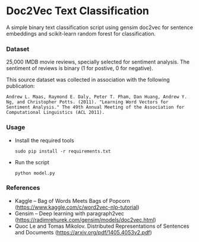 # Doc2Vec Text Classification
A simple binary text classification script using gensim doc2vec for sentence embeddings and scikit-learn random forest for classification.


### Dataset

25,000 IMDB movie reviews, specially selected for sentiment analysis. The sentiment of reviews is binary (1 for postive, 0 for negative).

This source dataset was collected in association with the following publication:

```Andrew L. Maas, Raymond E. Daly, Peter T. Pham, Dan Huang, Andrew Y. Ng, and Christopher Potts. (2011). "Learning Word Vectors for Sentiment Analysis." The 49th Annual Meeting of the Association for Computational Linguistics (ACL 2011).```

### Usage
- Install the required tools 

    ```sudo pip install -r requirements.txt```
- Run the script 
    
     ```python model.py```

### References
- Kaggle – Bag of Words Meets Bags of Popcorn (https://www.kaggle.com/c/word2vec-nlp-tutorial)
- Gensim – Deep learning with paragraph2vec (https://radimrehurek.com/gensim/models/doc2vec.html)
- Quoc Le and Tomas Mikolov. Distributed Representations of Sentences and Documents (https://arxiv.org/pdf/1405.4053v2.pdf)
